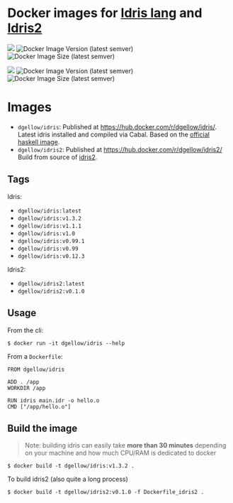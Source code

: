 # Docker images for [Idris lang](http://www.idris-lang.org/) and [Idris2](https://github.com/edwinb/Idris2)

![](https://img.shields.io/badge/image-dgellow%2Fidris-blue)
![Docker Image Version (latest semver)](https://img.shields.io/docker/v/dgellow/idris)
![Docker Image Size (latest semver)](https://img.shields.io/docker/image-size/dgellow/idris)

![](https://img.shields.io/badge/image-dgellow%2Fidris2-blue)
![Docker Image Version (latest semver)](https://img.shields.io/docker/v/dgellow/idris2)
![Docker Image Size (latest semver)](https://img.shields.io/docker/image-size/dgellow/idris2)

# Images

- `dgellow/idris`: Published at https://hub.docker.com/r/dgellow/idris/. Latest idris installed and compiled via Cabal. Based on the [official haskell image](https://hub.docker.com/r/_/haskell/).
- `dgellow/idris2`: Published at https://hub.docker.com/r/dgellow/idris2/ Build from source of [idris2](https://github.com/edwinb/Idris2).

## Tags

Idris:
- `dgellow/idris:latest`
- `dgellow/idris:v1.3.2`
- `dgellow/idris:v1.1.1`
- `dgellow/idris:v1.0`
- `dgellow/idris:v0.99.1`
- `dgellow/idris:v0.99`
- `dgellow/idris:v0.12.3`

Idris2:
- `dgellow/idris2:latest`
- `dgellow/idris2:v0.1.0`

## Usage

From the cli:

```
$ docker run -it dgellow/idris --help
```

From a `Dockerfile`:

```
FROM dgellow/idris

ADD . /app
WORKDIR /app

RUN idris main.idr -o hello.o
CMD ["/app/hello.o"]
```

## Build the image

> Note: building idris can easily take **more than 30 minutes** depending on your machine and how much CPU/RAM is dedicated to docker

```
$ docker build -t dgellow/idris:v1.3.2 .
```

To build idris2 (also quite a long process)
```
$ docker build -t dgellow/idris2:v0.1.0 -f Dockerfile_idris2 .
```